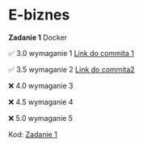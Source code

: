 # E-biznes

**Zadanie 1** Docker

:white_check_mark: 3.0 wymaganie 1 [Link do commita 1](https://github.com/wmakoss/E-biznes/commit/19ac44dcdf54f77e7cbd244082d75f4d9da0fb73)

:white_check_mark: 3.5 wymaganie 2 [Link do commita2 ](https://github.com/wmakoss/E-biznes/commit/24cfdaa876c69ea50f37faf378f16281bfe2fc11)

:x: 4.0 wymaganie 3 

:x: 4.5 wymaganie 4 

:x: 5.0 wymaganie 5 


Kod: [Zadanie 1](https://github.com/wmakoss/E-biznes/tree/main/zadanie%201)
